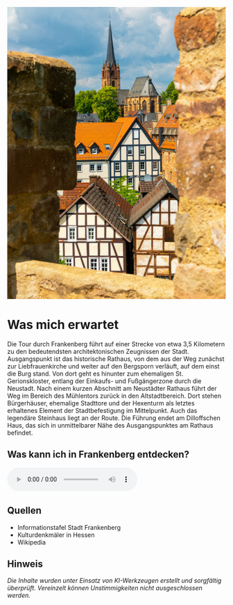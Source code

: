 ![expect](./images/frankenberg/expect.jpg)

# Was mich erwartet

Die Tour durch Frankenberg führt auf einer Strecke von etwa 3,5 Kilometern zu den bedeutendsten architektonischen Zeugnissen der Stadt. Ausgangspunkt ist das historische Rathaus, von dem aus der Weg zunächst zur Liebfrauenkirche und weiter auf den Bergsporn verläuft, auf dem einst die Burg stand. Von dort geht es hinunter zum ehemaligen St. Gerionskloster, entlang der Einkaufs- und Fußgängerzone durch die Neustadt. Nach einem kurzen Abschnitt am Neustädter Rathaus führt der Weg im Bereich des Mühlentors zurück in den Altstadtbereich. Dort stehen Bürgerhäuser, ehemalige Stadttore und der Hexenturm als letztes erhaltenes Element der Stadtbefestigung im Mittelpunkt. Auch das legendäre Steinhaus liegt an der Route. Die Führung endet am Dilloffschen Haus, das sich in unmittelbarer Nähe des Ausgangspunktes am Rathaus befindet.

## Was kann ich in Frankenberg entdecken?

<audio controls class="full-width-audio">
  <source src="locales/frankenberg/de/frankenberg.mp3" type="audio/mpeg">
  Dein Browser unterstützt kein Audioelement.
</audio>

## Quellen

- Informationstafel Stadt Frankenberg
- Kulturdenkmäler in Hessen
- Wikipedia

## Hinweis

_Die Inhalte wurden unter Einsatz von KI-Werkzeugen erstellt und sorgfältig überprüft. Vereinzelt können Unstimmigkeiten nicht ausgeschlossen werden._
